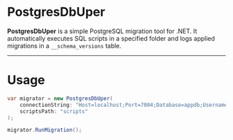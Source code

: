 # PostgresDbUper

**PostgresDbUper** is a simple PostgreSQL migration tool for .NET. It automatically executes SQL scripts in a specified folder and logs applied migrations in a `__schema_versions` table.

---

# Usage
```csharp
var migrator = new PostgresDbUper(
    connectionString: "Host=localhost;Port=7004;Database=appdb;Username=appuser;Password=appsecret;Pooling=true;",
    scriptsPath: "scripts"
);

migrator.RunMigration();
```
